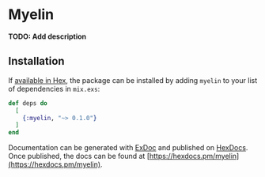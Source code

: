 # Myelin

**TODO: Add description**

## Installation

If [available in Hex](https://hex.pm/docs/publish), the package can be installed
by adding `myelin` to your list of dependencies in `mix.exs`:

```elixir
def deps do
  [
    {:myelin, "~> 0.1.0"}
  ]
end
```

Documentation can be generated with [ExDoc](https://github.com/elixir-lang/ex_doc)
and published on [HexDocs](https://hexdocs.pm). Once published, the docs can
be found at [https://hexdocs.pm/myelin](https://hexdocs.pm/myelin).

